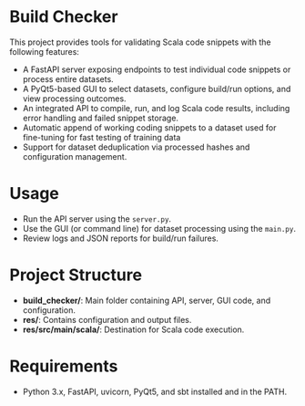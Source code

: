# Build Checker

This project provides tools for validating Scala code snippets with the following features:
- A FastAPI server exposing endpoints to test individual code snippets or process entire datasets.
- A PyQt5-based GUI to select datasets, configure build/run options, and view processing outcomes.
- An integrated API to compile, run, and log Scala code results, including error handling and failed snippet storage.
- Automatic append of working coding snippets to a dataset used for fine-tuning for fast testing of training data
- Support for dataset deduplication via processed hashes and configuration management.

# Usage
- Run the API server using the `server.py`.
- Use the GUI (or command line) for dataset processing using the `main.py`.
- Review logs and JSON reports for build/run failures.

# Project Structure
- **build_checker/**: Main folder containing API, server, GUI code, and configuration.
- **res/**: Contains configuration and output files.
- **res/src/main/scala/**: Destination for Scala code execution.

# Requirements
- Python 3.x, FastAPI, uvicorn, PyQt5, and sbt installed and in the PATH.

